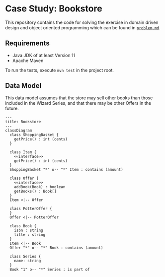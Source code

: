 # Case Study: Bookstore

This repository contains the code for solving the exercise in domain driven design and 
object oriented programming which can be found in [`problem.md`](./problem.md).

## Requirements

- Java JDK of at least Version 11
- Apache Maven

To run the tests, execute `mvn test` in the project root.

## Data Model

This data model assumes that the store may sell other books than those included in the
Wizard Series, and that there may be other Offers in the future. 

```mermaid
---
title: Bookstore
---
classDiagram
  class ShoppingBasket {
    getPrice() : int (cents)
  }

  class Item {
    <<interface>>
    getPrice() : int (cents)
  }
  ShoppingBasket "*" o-- "*" Item : contains (amount)

  class Offer {
    <<interface>>
    addBook(Book) : boolean
    getBooks() : Book[]
  }
  Item <|-- Offer

  class PotterOffer {
  }
  Offer <|-- PotterOffer
  
  class Book {
    isbn : string
    title : string
  }
  Item <|-- Book
  Offer "*" o-- "*" Book : contains (amount)
  
  class Series {
    name: string
  }
  Book "1" o-- "*" Series : is part of
  
```
